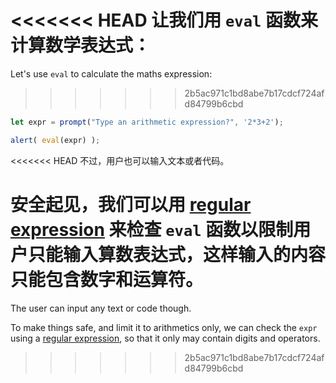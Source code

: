 <<<<<<< HEAD
让我们用 `eval` 函数来计算数学表达式：
=======
Let's use `eval` to calculate the maths expression:
>>>>>>> 2b5ac971c1bd8abe7b17cdcf724afd84799b6cbd

```js demo run
let expr = prompt("Type an arithmetic expression?", '2*3+2');

alert( eval(expr) );
```

<<<<<<< HEAD
不过，用户也可以输入文本或者代码。

安全起见，我们可以用 [regular expression](info:regular-expressions) 来检查 `eval` 函数以限制用户只能输入算数表达式，这样输入的内容只能包含数字和运算符。
=======
The user can input any text or code though.

To make things safe, and limit it to arithmetics only, we can check the `expr` using a [regular expression](info:regular-expressions), so that it only may contain digits and operators.
>>>>>>> 2b5ac971c1bd8abe7b17cdcf724afd84799b6cbd
